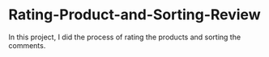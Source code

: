 # Rating-Product-and-Sorting-Review

In this project, I did the process of rating the products and sorting the comments.

